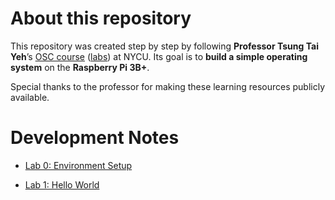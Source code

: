 # About this repository
This repository was created step by step by following **Professor Tsung Tai Yeh**’s [OSC course](https://people.cs.nycu.edu.tw/~ttyeh/course/2024_Spring/IOC5226/outline.html) ([labs](https://nycu-caslab.github.io/OSC2024/)) at NYCU. Its goal is to **build a simple operating system** on the **Raspberry Pi 3B+**. 

Special thanks to the professor for making these learning resources publicly available.

# Development Notes
- [Lab 0: Environment Setup](https://hackmd.io/@0a2xfYPxSzGdcXv06JB8_Q/rkHdpYkZxe)

- [Lab 1: Hello World](https://hackmd.io/@0a2xfYPxSzGdcXv06JB8_Q/SJP2qXEbeg)